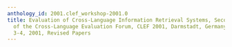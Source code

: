 ```yaml
---
anthology_id: 2001.clef_workshop-2001.0
title: Evaluation of Cross-Language Information Retrieval Systems, Second Workshop
  of the Cross-Language Evaluation Forum, CLEF 2001, Darmstadt, Germany, September
  3-4, 2001, Revised Papers
---
```


